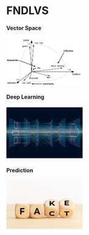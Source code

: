 # FNDLVS

#### Vector Space
<img src="https://github.com/singh-l/FNDLVS/blob/master/images/vector.png" width="200">

#### Deep Learning
<img src="https://github.com/singh-l/FNDLVS/blob/master/images/dl.png" width="200">

#### Prediction
<img src="https://github.com/singh-l/FNDLVS/blob/master/images/fact-fake.png" width="200">
